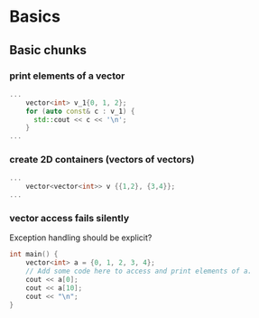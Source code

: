 # Basics

## Basic chunks

### print elements of a vector
```c++
...
    vector<int> v_1{0, 1, 2};
    for (auto const& c : v_1) {
      std::cout << c << '\n';
    }
...
```

### create 2D containers (vectors of vectors)
```c++
...
    vector<vector<int>> v {{1,2}, {3,4}};
...
```

### vector access fails silently
Exception handling should be explicit?
```c++
int main() {
    vector<int> a = {0, 1, 2, 3, 4};
    // Add some code here to access and print elements of a.
    cout << a[0];
    cout << a[10];
    cout << "\n";
}
```
